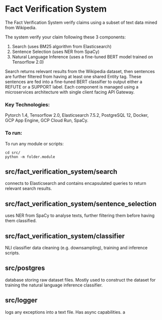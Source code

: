 # Fact Verification System

The Fact Verification System verify claims using a subset of text data mined from Wikipedia.

The system verify your claim following these 3 components:
  1. Search (uses BM25 algorithm from Elasticsearch)
  2. Sentence Selection (uses NER from SpaCy)
  3. Natural Language Inference (uses a fine-tuned BERT model trained on Tensorflow 2.0)
  
Search returns relevant results from the Wikipedia dataset, then sentences are further filtered from having at least one shared Entity tag. These sentences are fed into a fine-tuned BERT classifier to output either a REFUTE or a SUPPORT label. Each component is managed using a microservices architecture with single client facing API Gateway.

### Key Technologies:
Pytorch 1.4, Tensorflow 2.0, Elasticsearch 7.5.2, PostgreSQL 12, Docker, GCP App Engine, GCP Cloud Run, SpaCy.

### To run:
To run any module or scripts:
```
cd src/
python -m folder.module
```

## src/fact_verification_system/search
connects to Elasticsearch and contains encapsulated queries to return relevant search results.

## src/fact_verification_system/sentence_selection
uses NER from SpaCy to analyse texts, further filtering them before having them classified.

## src/fact_verification_system/classifier
NLI classifier data cleaning (e.g. downsampling), training and inference scripts.

## src/postgres
database storing raw dataset files. Mostly used to construct the dataset for training the natural language inference classifier.

## src/logger
logs any exceptions into a text file. Has async capabilities.
a
